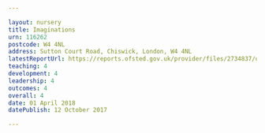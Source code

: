 ```yaml
---

layout: nursery
title: Imaginations
urn: 116262
postcode: W4 4NL
address: Sutton Court Road, Chiswick, London, W4 4NL
latestReportUrl: https://reports.ofsted.gov.uk/provider/files/2734837/urn/116262.pdf
teaching: 4
development: 4
leadership: 4
outcomes: 4
overall: 4
date: 01 April 2018 
datePublish: 12 October 2017

---
```

